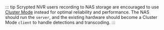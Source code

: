 ::: tip
Scrypted NVR users recording to NAS storage are encouraged to use [Cluster Mode](/maintenance/cluster.md) instead for optimal reliability and performance. The NAS should run the `server`, and the existing hardware should become a Cluster Mode `client` to handle detections and transcoding.
:::
